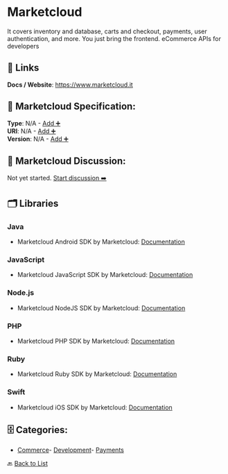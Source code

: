 # Marketcloud

It covers inventory and database, carts and checkout, payments, user authentication, and more. You just bring the frontend. eCommerce APIs for developers

##  🔗 Links
**Docs / Website**: https://www.marketcloud.it

## 🧬 Marketcloud Specification:
**Type**: N/A - [Add ➕](https://github.com/apis-list/apis-list/edit/main/apis.yaml#L12071)  
**URI**: N/A - [Add ➕](https://github.com/apis-list/apis-list/edit/main/apis.yaml#L12071)  
**Version**: N/A - [Add ➕](https://github.com/apis-list/apis-list/edit/main/apis.yaml#L12071)

## 💬 Marketcloud Discussion:
Not yet started. [Start discussion ➡️](https://github.com/apis-list/apis-list/discussions/new)

## 🗂️ Libraries
### Java
- Marketcloud Android SDK by Marketcloud: [Documentation](https://github.com/Marketcloud/marketcloud-android-sdk)
### JavaScript
- Marketcloud JavaScript SDK by Marketcloud: [Documentation](https://github.com/Marketcloud/marketcloud-js)
### Node.js
- Marketcloud NodeJS SDK by Marketcloud: [Documentation](https://github.com/Marketcloud/marketcloud-node)
### PHP
- Marketcloud PHP SDK by Marketcloud: [Documentation](https://github.com/Marketcloud/marketcloud-php)
### Ruby
- Marketcloud Ruby SDK by Marketcloud: [Documentation](https://github.com/Marketcloud/marketcloud-ruby)
### Swift
- Marketcloud iOS SDK by Marketcloud: [Documentation](https://github.com/Marketcloud/marketcloud-swift-sdk)


## 🗄️ Categories:
- [Commerce](https://github.com/apis-list/apis-list#commerce-)- [Development](https://github.com/apis-list/apis-list#development-)- [Payments](https://github.com/apis-list/apis-list#payments-)

🔙  [Back to List](https://github.com/apis-list/apis-list)
